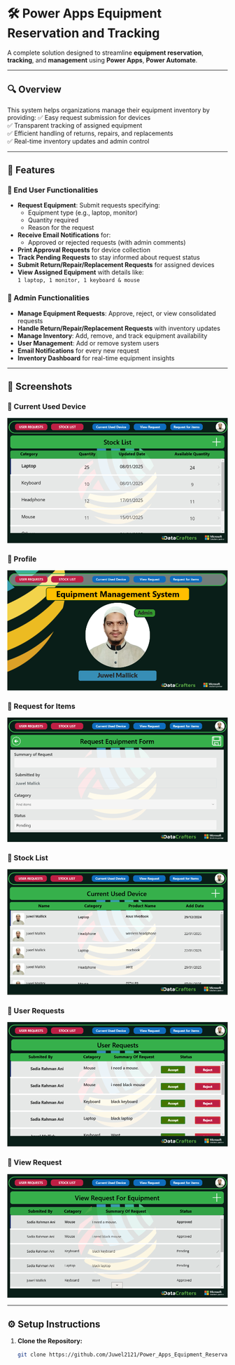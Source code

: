 # 🛠️ Power Apps Equipment Reservation and Tracking

A complete solution designed to streamline **equipment reservation**, **tracking**, and **management** using **Power Apps**, **Power Automate**.

---

## 🔍 Overview
This system helps organizations manage their equipment inventory by providing:
✅ Easy request submission for devices  
✅ Transparent tracking of assigned equipment  
✅ Efficient handling of returns, repairs, and replacements  
✅ Real-time inventory updates and admin control  

---

## 🚀 Features
### 🔹 End User Functionalities
- **Request Equipment**: Submit requests specifying:
  - Equipment type (e.g., laptop, monitor)
  - Quantity required
  - Reason for the request
- **Receive Email Notifications** for:
  - Approved or rejected requests (with admin comments)
- **Print Approval Requests** for device collection
- **Track Pending Requests** to stay informed about request status
- **Submit Return/Repair/Replacement Requests** for assigned devices
- **View Assigned Equipment** with details like:  
  `1 laptop, 1 monitor, 1 keyboard & mouse`

### 🔸 Admin Functionalities
- **Manage Equipment Requests**: Approve, reject, or view consolidated requests
- **Handle Return/Repair/Replacement Requests** with inventory updates
- **Manage Inventory**: Add, remove, and track equipment availability
- **User Management**: Add or remove system users
- **Email Notifications** for every new request
- **Inventory Dashboard** for real-time equipment insights

---

## 📸 Screenshots
### 🔹 Current Used Device
![Current Used Device](Current%20Used%20Device.png)

### 🔹 Profile
![Profile](profile.png)

### 🔹 Request for Items
![Request for Items](request%20for%20items.png)

### 🔹 Stock List
![Stock List](Stock%20list.png)

### 🔹 User Requests
![User Requests](USER%20REQUESTS.png)

### 🔹 View Request
![View Request](view%20request.png)


---

## ⚙️ Setup Instructions
1. **Clone the Repository:**
   ```bash
   git clone https://github.com/Juwel2121/Power_Apps_Equipment_Reservation_and_Track.git
